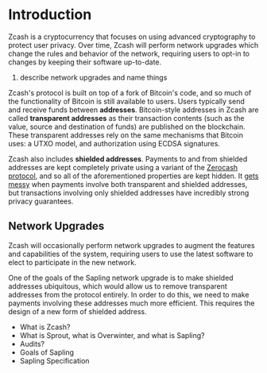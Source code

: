 # Introduction

Zcash is a cryptocurrency that focuses on using advanced cryptography to protect user privacy. Over time, Zcash will perform network upgrades which change the rules and behavior of the network, requiring users to opt-in to changes by keeping their software up-to-date.

1. describe network upgrades and name things




Zcash's protocol is built on top of a fork of Bitcoin's code, and so much of the functionality of Bitcoin is still available to users. Users typically send and receive funds between **addresses**. Bitcoin-style addresses in Zcash are called **transparent addresses** as their transaction contents (such as the value, source and destination of funds) are published on the blockchain. These transparent addresses rely on the same mechanisms that Bitcoin uses: a UTXO model, and authorization using ECDSA signatures.

Zcash also includes **shielded addresses**. Payments to and from shielded addresses are kept completely private using a variant of the [Zerocash protocol](http), and so all of the aforementioned properties are kept hidden. It [gets messy](http) when payments involve both transparent and shielded addresses, but transactions involving only shielded addresses have incredibly strong privacy guarantees.

## Network Upgrades

Zcash will occasionally perform network upgrades to augment the features and capabilities of the system, requiring users to use the latest software to elect to participate in the new network.



One of the goals of the Sapling network upgrade is to make shielded addresses ubiquitous, which would allow us to remove transparent addresses from the protocol entirely. In order to do this, we need to make payments involving these addresses much more efficient. This requires the design of a new form of shielded address.

* What is Zcash?
* What is Sprout, what is Overwinter, and what is Sapling?
* Audits?
* Goals of Sapling
* Sapling Specification

